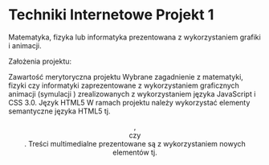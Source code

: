 # Techniki Internetowe Projekt 1
Matematyka, fizyka lub informatyka
prezentowana z wykorzystaniem grafiki i animacji.

Założenia projektu:

Zawartość merytoryczna projektu
Wybrane zagadnienie z matematyki, fizyki czy informatyki zaprezentowane z wykorzystaniem graficznych animacji (symulacji ) zrealizowanych z wykorzystaniem języka JavaScript i CSS 3.0.
Język HTML5
W ramach projektu należy wykorzystać elementy semantyczne języka HTML5 tj. <header>, <nav> czy <article>. Treści multimedialne prezentowane są z wykorzystaniem nowych elementów tj. <audio> czy <video>.
Grafika w projekcie
W ramach projektu należy opracować grafikę z wykorzystaniem elementu <canvas> lub grafiki wektorowej SVG. Grafika z wykorzystaniem WebGL - TAK, ale bez bibliotek wspierających tworzenie aplikacji.
JavaScript w projekcie
Proszę wykorzystać język JavaScript do modyfikacji dokumentu HTML5 z wykorzystaniem funkcji "getElementByID" i "innerHTML", do obsługi zdarzeń funkcje on..() lub addEventListener oraz do operacji na własnościach styli np. "style.display" - none i block. Można korzystać z bibliotek tj. Prototype czy jQuery, ale nie z narzędzi typu UI jQuery.
Dodatkowe funkcjonalności aplikacji - liczone jako dodatkowe punkty
W ramach projektu można wykorzystać technologię WebWorker - 5 punktów.
Walidacja projektu
Strony walidują się poprawnie na stronie W3C zgodnie z standardem HTML5 i CSS. Projekt może być zrealizowany pod konkretną przeglądarkę - należy jednak wtedy podać jej nazwę.
Ocena za projekt (maximum 15 pkt.):

Wykorzystanie elementów języka HTML5 - 4 pkt.
Wykorzystanie języka JavaScript - 7 pkt.
Wsparcie formy prezentacyjnej poprzez arkusze styli CSS - 3 pkt.
Walidacja HTML5 i CSS - 1 pkt.
